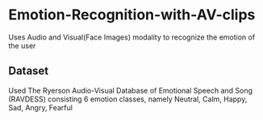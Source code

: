 # Emotion-Recognition-with-AV-clips
Uses Audio and Visual(Face Images) modality to recognize the emotion of the user

## Dataset
Used The Ryerson Audio-Visual Database of Emotional Speech and Song (RAVDESS) consisting 6 emotion classes, namely Neutral, Calm, Happy, Sad, Angry, Fearful
